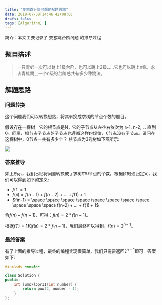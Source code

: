 ```yaml
---
title: "变态跳台阶问题的解题思路"
date: 2018-07-08T14:46:42+08:00
draft: false
tags: [Algorithm, ]
---
```


简介：本文主要记录了 变态跳台阶问题 的推导过程

<!--more-->

## 题目描述

> 一只青蛙一次可以跳上1级台阶，也可以跳上2级……它也可以跳上n级。求该青蛙跳上一个n级的台阶总共有多少种跳法。

## 解题思路

### 问题转换

这个问题我们可以转换思路，将其转换成求树的节点个数的题目。

假设存在一棵树，它的根节点是N，它的子节点从左往右依次为 n-1, n-2, ... 直到0。同理，根节点子节点的子节点也遵循这样的规律，0节点没有子节点。请问在这棵树中，0节点一共有多少个？
根节点为3的树如下图所示:

![](https://passage-1253400711.cos.ap-beijing.myqcloud.com/2018-04-08-100136.png)

### 答案推导

如上所示，我们已经将问题转换成了求树中0节点的个数，根据树的递归定义，我们可以得到如下的定义:

+ $f(1) = 1$
+ $f(n) = f(n-1) + f(n-2) + ... + f(1) + 1$
+ $f(n-1) = \space \space \space \space \space \space \space \space \space \space \space f(n-2) + ... + f(1) + 1$

令$f(n) - f(n-1)$，可得：$f(n) = 2 * f(n-1)$。

根据$f(1) = 1$和$f(n) = 2 * f(n-1)$，我们最终可以得到，$f(n) = 2^{n-1}$。

### 最终答案

有了上面的推导过程，最终的编程实现很简单，我们只需要返回$2^{n-1}$即可，答案如下:

```c++
#include <cmath>

class Solution {
public:
    int jumpFloorII(int number) {
        return pow(2, number - 1);
    }
};
```
